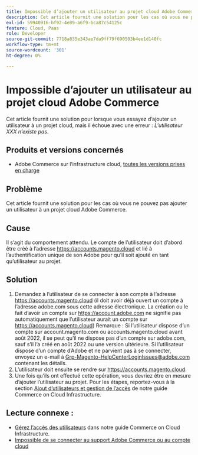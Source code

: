 ```yaml
---
title: Impossible d’ajouter un utilisateur au projet cloud Adobe Commerce
description: Cet article fournit une solution pour les cas où vous ne pouvez pas ajouter un utilisateur à un projet cloud Adobe Commerce.
exl-id: 59940916-bf92-4e89-a6f9-bca87c54125c
feature: Cloud, Paas
role: Developer
source-git-commit: 7718a835e343ae7da9ff79f690503b4ee1d140fc
workflow-type: tm+mt
source-wordcount: '301'
ht-degree: 0%

---
```


# Impossible d’ajouter un utilisateur au projet cloud Adobe Commerce

Cet article fournit une solution pour lorsque vous essayez d’ajouter un utilisateur à un projet cloud, mais il échoue avec une erreur : *L’utilisateur XXX n’existe pas*.

## Produits et versions concernés

* Adobe Commerce sur l’infrastructure cloud, [toutes les versions prises en charge](https://magento.com/sites/default/files/magento-software-lifecycle-policy.pdf)

## Problème

Cet article fournit une solution pour les cas où vous ne pouvez pas ajouter un utilisateur à un projet cloud Adobe Commerce.

## Cause

Il s’agit du comportement attendu. Le compte de l’utilisateur doit d’abord être créé à l’adresse https://accounts.magento.cloud et lié à l’authentification unique de son Adobe pour qu’il soit ajouté en tant qu’utilisateur au projet.

## Solution

1. Demandez à l’utilisateur de se connecter à son compte à l’adresse https://accounts.magento.cloud (il doit avoir déjà ouvert un compte à l’adresse adobe.com sous cette adresse électronique. La création ou le fait d’avoir un compte sur https://account.adobe.com ne signifie pas automatiquement que l’utilisateur aurait un compte sur https://accounts.magento.cloud)
Remarque : Si l’utilisateur dispose d’un compte sur account.magento.com ou accounts.magento.cloud avant août 2022, il se peut qu’il ne dispose pas d’un compte sur adobe.com, sauf s’il l’a créé en août 2022 ou une version ultérieure. Si l’utilisateur dispose d’un compte d’Adobe et ne parvient pas à se connecter, envoyez un e-mail à [Grp-Magento-HelpCenterLoginIssues@adobe.com](mailto:Grp-Magento-HelpCenterLoginIssues@adobe.com) contenant les détails.
1. L’utilisateur doit ensuite se rendre sur https://accounts.magento.cloud.
1. Une fois qu’ils ont effectué cette opération, vous devriez être en mesure d’ajouter l’utilisateur au projet. Pour les étapes, reportez-vous à la section [Ajout d’utilisateurs et gestion de l’accès](https://experienceleague.adobe.com/docs/commerce-cloud-service/user-guide/project/user-access.html#add-users-and-manage-access) de notre guide Commerce on Cloud Infrastructure.

## Lecture connexe :

* [Gérez l’accès des utilisateurs](https://experienceleague.adobe.com/docs/commerce-cloud-service/user-guide/project/user-access.html) dans notre guide Commerce on Cloud Infrastructure.
* [Impossible de se connecter au support Adobe Commerce ou au compte cloud](https://experienceleague.adobe.com/docs/commerce-knowledge-base/kb/troubleshooting/miscellaneous/unable-to-log-in-to-support-or-cloud-project.html)
